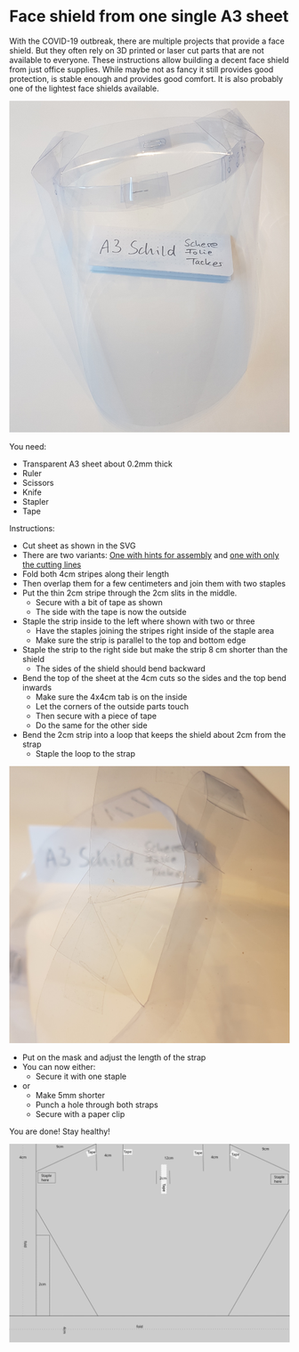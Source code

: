 # Face shield from one single A3 sheet

With the COVID-19 outbreak, there are multiple projects that provide a face shield. But they often rely on 3D printed or laser cut parts that are not available to everyone. These instructions allow building a decent face shield from just office supplies. While maybe not as fancy it still provides good protection, is stable enough and provides good comfort. It is also probably one of the lightest face shields available.

![A3 Shield](a3-shield-complete.jpg)

You need:

* Transparent A3 sheet about 0.2mm thick
* Ruler
* Scissors
* Knife
* Stapler
* Tape

Instructions:

* Cut sheet as shown in the SVG
 * There are two variants: [One with hints for assembly](A3-cutting-pattern.svg) and [one with only the cutting lines](A3-cutting-pattern-print.svg)
* Fold both 4cm stripes along their length
* Then overlap them for a few centimeters and join them with two staples
* Put the thin 2cm stripe through the 2cm slits in the middle.
  * Secure with a bit of tape as shown
  * The side with the tape is now the outside
* Staple the strip inside to the left where shown with two or three 
  * Have the staples joining the stripes right inside of the staple area
  * Make sure the strip is parallel to the top and bottom edge
* Staple the strip to the right side but make the strip 8 cm shorter than the shield
  * The sides of the shield should bend backward
* Bend the top of the sheet at the 4cm cuts so the sides and the top bend inwards
  * Make sure the 4x4cm tab is on the inside
  * Let the corners of the outside parts touch
  * Then secure with a piece of tape
  * Do the same for the other side
* Bend the 2cm strip into a loop that keeps the shield about 2cm from the strap
  * Staple the loop to the strap

![Details](a3-shield-details.jpg)

* Put on the mask and adjust the length of the strap
* You can now either:
  * Secure it with one staple
* or
  * Make 5mm shorter
  * Punch a hole through both straps
  * Secure with a paper clip 

You are done! Stay healthy!

![cutting schematic](A3-cutting-pattern.svg)
